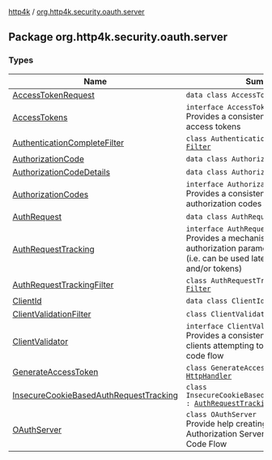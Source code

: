 [http4k](../index.md) / [org.http4k.security.oauth.server](./index.md)

## Package org.http4k.security.oauth.server

### Types

| Name | Summary |
|---|---|
| [AccessTokenRequest](-access-token-request/index.md) | `data class AccessTokenRequest` |
| [AccessTokens](-access-tokens/index.md) | `interface AccessTokens`<br>Provides a consistent way to generate access tokens |
| [AuthenticationCompleteFilter](-authentication-complete-filter/index.md) | `class AuthenticationCompleteFilter : `[`Filter`](../org.http4k.core/-filter/index.md) |
| [AuthorizationCode](-authorization-code/index.md) | `data class AuthorizationCode` |
| [AuthorizationCodeDetails](-authorization-code-details/index.md) | `data class AuthorizationCodeDetails` |
| [AuthorizationCodes](-authorization-codes/index.md) | `interface AuthorizationCodes`<br>Provides a consistent way to manage authorization codes |
| [AuthRequest](-auth-request/index.md) | `data class AuthRequest` |
| [AuthRequestTracking](-auth-request-tracking/index.md) | `interface AuthRequestTracking`<br>Provides a mechanism to track OAuth authorization parameters to be used later (i.e. can be used later to generate code and/or tokens) |
| [AuthRequestTrackingFilter](-auth-request-tracking-filter/index.md) | `class AuthRequestTrackingFilter : `[`Filter`](../org.http4k.core/-filter/index.md) |
| [ClientId](-client-id/index.md) | `data class ClientId` |
| [ClientValidationFilter](-client-validation-filter/index.md) | `class ClientValidationFilter : `[`Filter`](../org.http4k.core/-filter/index.md) |
| [ClientValidator](-client-validator/index.md) | `interface ClientValidator`<br>Provides a consistent way to retrieve clients attempting to use an authorization code flow |
| [GenerateAccessToken](-generate-access-token/index.md) | `class GenerateAccessToken : `[`HttpHandler`](../org.http4k.core/-http-handler.md) |
| [InsecureCookieBasedAuthRequestTracking](-insecure-cookie-based-auth-request-tracking/index.md) | `class InsecureCookieBasedAuthRequestTracking : `[`AuthRequestTracking`](-auth-request-tracking/index.md) |
| [OAuthServer](-o-auth-server/index.md) | `class OAuthServer`<br>Provide help creating OAuth Authorization Server with Authorization Code Flow |
